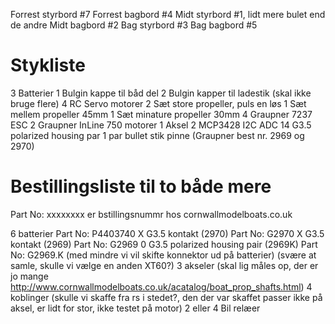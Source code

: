 Forrest styrbord #7
Forrest bagbord #4
Midt styrbord #1, lidt mere bulet end de andre
Midt bagbord #2
Bag styrbord #3
Bag bagbord #5

Stykliste
=========
3 Batterier
1 Bulgin kappe til båd del
2 Bulgin kapper til ladestik (skal ikke bruge flere)
4 RC Servo motorer
2 Sæt store propeller, puls en løs
1 Sæt mellem propeller  45mm
1 Sæt minature propeller 30mm
4 Graupner 7237 ESC
2 Graupner InLine 750 motorer
1 Aksel
2 MCP3428 I2C ADC
14 G3.5 polarized housing par
1 par bullet stik pinne (Graupner best nr. 2969 og 2970)

Bestillingsliste til to både mere
=================================
Part No: xxxxxxxx er bstillingsnummr hos cornwallmodelboats.co.uk

6 batterier Part No: P4403740
X G3.5 kontakt (2970) Part No: G2970
X G3.5 kontakt (2969) Part No: G2969
0 G3.5 polarized housing pair (2969K) Part No: G2969.K (med mindre vi vil skifte konnektor ud på batterier) (svære at samle, skulle vi vælge en anden XT60?)
3 akseler (skal lig måles op, der er jo mange http://www.cornwallmodelboats.co.uk/acatalog/boat_prop_shafts.html)
4 koblinger (skulle vi skaffe fra rs i stedet?, den der var skaffet passer ikke på aksel, er lidt for stor, ikke testet på motor)
2 eller 4 Bil relæer
